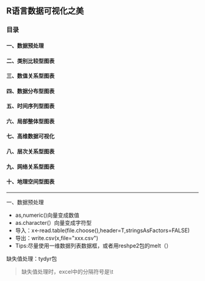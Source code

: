 ## R语言数据可视化之美
### 目录
#### 一、数据预处理
#### 二、类别比较型图表
#### 三、数值关系型图表
#### 四、数据分布型图表
#### 五、时间序列型图表
#### 六、局部整体型图表
#### 七、高维数据可视化
#### 八、层次关系型图表
#### 九、网络关系型图表
#### 十、地理空间型图表
***
一、数据预处理
* as,numeric()向量变成数值
* as.character(）向量变成字符型
* 导入：x<-read.table(file.choose(),header=T,stringsAsFactors=FALSE)
* 导出：write.csv(x,file="xxx.csv")
* Tips:尽量使用一维数据列表数据框，或者用reshpe2包的melt（）

缺失值处理：tydyr包
> 缺失值处理时，excel中的分隔符号是\t
